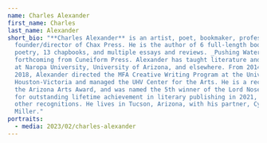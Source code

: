 ```yaml
---
name: Charles Alexander
first_name: Charles
last_name: Alexander
short_bio: "**Charles Alexander** is an artist, poet, bookmaker, professor, and
  founder/director of Chax Press. He is the author of 6 full-length books of
  poetry, 13 chapbooks, and multiple essays and reviews. _Pushing Water III_ is
  forthcoming from Cuneiform Press. Alexander has taught literature and writing
  at Naropa University, University of Arizona, and elsewhere. From 2014 through
  2018, Alexander directed the MFA Creative Writing Program at the University of
  Houston-Victoria and managed the UHV Center for the Arts. He is a recipient of
  the Arizona Arts Award, and was named the 5th winner of the Lord Nose Award
  for outstanding lifetime achievement in literary publishing in 2021, among
  other recognitions. He lives in Tucson, Arizona, with his partner, Cynthia
  Miller."
portraits:
  - media: 2023/02/charles-alexander
---
```


